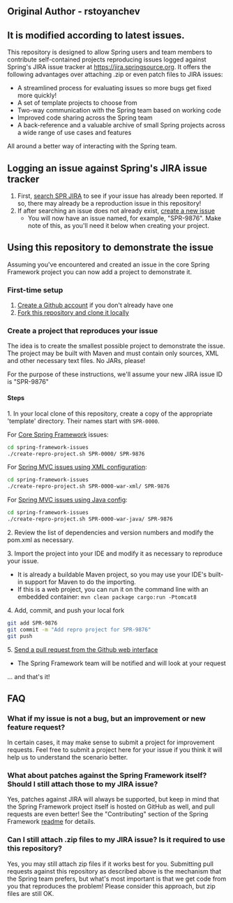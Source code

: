 ## Original Author -  rstoyanchev
## It is modified according to latest issues.

This repository is designed to allow Spring users and team members to contribute self-contained projects
reproducing issues logged against Spring's JIRA issue tracker at https://jira.springsource.org.  It offers
the following advantages over attaching .zip or even patch files to JIRA issues:

* A streamlined process for evaluating issues so more bugs get fixed more quickly!
* A set of template projects to choose from
* Two-way communication with the Spring team based on working code
* Improved code sharing across the Spring team
* A back-reference and a valuable archive of small Spring projects across a wide range of
  use cases and features

All around a better way of interacting with the Spring team.

## Logging an issue against Spring's JIRA issue tracker

1. First, [search SPR JIRA](https://jira.springframework.org/browse/SPR) to see if your issue has already
   been reported. If so, there may already be a reproduction issue in this repository!
1. If after searching an issue does not already exist,
   [create a new issue](https://jira.springsource.org/secure/CreateIssue!default.jspa)
    * You will now have an issue named, for example, "SPR-9876".  Make note of this, as you'll need it
      below when creating your project.

## Using this repository to demonstrate the issue

Assuming you've encountered and created an issue in the core Spring Framework project you can now add a
project to demonstrate it.

### First-time setup

1. [Create a Github account](https://github.com/signup/free) if you don't already have one
1. [Fork this repository and clone it locally](http://help.github.com/fork-a-repo/)

### Create a project that reproduces your issue

The idea is to create the smallest possible project to demonstrate the issue. The project may be built
with Maven and must contain only sources, XML and other necessary text files. No JARs, please!

For the purpose of these instructions, we'll assume your new JIRA issue ID is "SPR-9876"

#### Steps

1\. In your local clone of this repository, create a copy of the appropriate 'template' directory. Their
names start with `SPR-0000`.

For [Core Spring Framework](https://github.com/spring-projects/spring-framework-issues/tree/master/SPR-0000#readme) issues:

```bash
cd spring-framework-issues
./create-repro-project.sh SPR-0000/ SPR-9876
```

For [Spring MVC issues using XML configuration](https://github.com/spring-projects/spring-framework-issues/tree/master/SPR-0000-war-xml#readme):

```bash
cd spring-framework-issues
./create-repro-project.sh SPR-0000-war-xml/ SPR-9876
```

For [Spring MVC issues using Java config](https://github.com/spring-projects/spring-framework-issues/tree/master/SPR-0000-war-java#readme):

```bash
cd spring-framework-issues
./create-repro-project.sh SPR-0000-war-java/ SPR-9876
```

2\. Review the list of dependencies and version numbers and modify the pom.xml as necessary.

3\. Import the project into your IDE and modify it as necessary to reproduce your issue.

* It is already a buildable Maven project, so you may use your IDE's built-in support for Maven to do
  the importing.
* If this is a web project, you can run it on the command line with an embedded container:
  `mvn clean package cargo:run -Ptomcat8`

4\. Add, commit, and push your local fork

```bash
git add SPR-9876
git commit -m "Add repro project for SPR-9876"
git push
```

5\. [Send a pull request from the Github web interface](http://help.github.com/send-pull-requests/)

* The Spring Framework team will be notified and will look at your request

... and that's it!

## FAQ

### What if my issue is not a bug, but an improvement or new feature request?

In certain cases, it may make sense to submit a project for improvement requests.  Feel free to submit a project
here for your issue if you think it will help us to understand the scenario better.

### What about patches against the Spring Framework itself? Should I still attach those to my JIRA issue?

Yes, patches against JIRA will always be supported, but keep in mind that the Spring Framework project itself
is hosted on GitHub as well, and pull requests are even better! See the "Contributing" section of the Spring
Framework [readme](https://github.com/spring-projects/spring-framework#readme) for details.

### Can I still attach .zip files to my JIRA issue?  Is it required to use this repository?

Yes, you may still attach zip files if it works best for you.  Submitting pull requests against this repository
as described above is the mechanism that the Spring team prefers, but what's most important is that we get code
from you that reproduces the problem!  Please consider this approach, but zip files are still OK.
